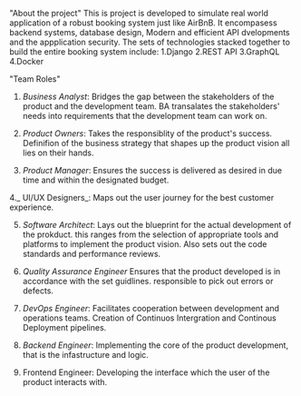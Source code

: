 "About the project"
This is project is developed to simulate real world application of a robust booking system just like AirBnB. It encompasess backend systems, database design, Modern and efficient API dvelopments and the appplication security. 
The sets of technologies stacked together to build the entire booking system include:
  1.Django
  2.REST API
  3.GraphQL
  4.Docker

"Team Roles"
1. _Business Analyst_: Bridges the gap between the stakeholders of the product and the development team. BA transalates the stakeholders' needs into requirements that the development team can work on.

2. _Product Owners_: Takes the responsiblity of the product's success. Definifion of the business strategy that shapes up the product vision all lies on their hands.

3. _Product Manager_: Ensures the success is delivered as desired in due time and within the designated budget.

4._ UI/UX Designers_: Maps out the user journey for the best customer experience.

5. _Software Architect_: Lays out the blueprint for the actual development of the prokduct. this ranges from the selection of appropriate tools and platforms to implement the product vision. Also sets out the code standards and performance reviews.

6. _Quality Assurance Engineer_ Ensures that the product developed is in accordance with the set guidlines. responsible to pick out errors or defects.

7. _DevOps Engineer_: Facilitates cooperation between development and operations teams. Creation of Continuos Intergration and Continous Deployment pipelines.
8. _Backend Engineer_: Implementing the core of the product development, that is the infastructure and logic.

9. Frontend Engineer: Developing the interface which the user of the product interacts with.
